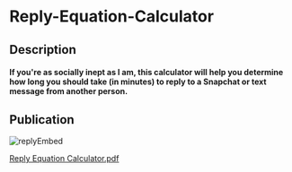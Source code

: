 # Reply-Equation-Calculator

## Description

#### If you're as socially inept as I am, this calculator will help you determine how long you should take (in minutes) to reply to a Snapchat or text message from another person.

##  Publication

![replyEmbed](https://user-images.githubusercontent.com/71989824/150395079-426b4720-8b55-40a8-b21d-f886f87d01a3.PNG)

[Reply Equation Calculator.pdf](https://github.com/EthanBores/Reply-Equation-Calculator/files/7907473/Reply.Equation.Calculator.pdf)
